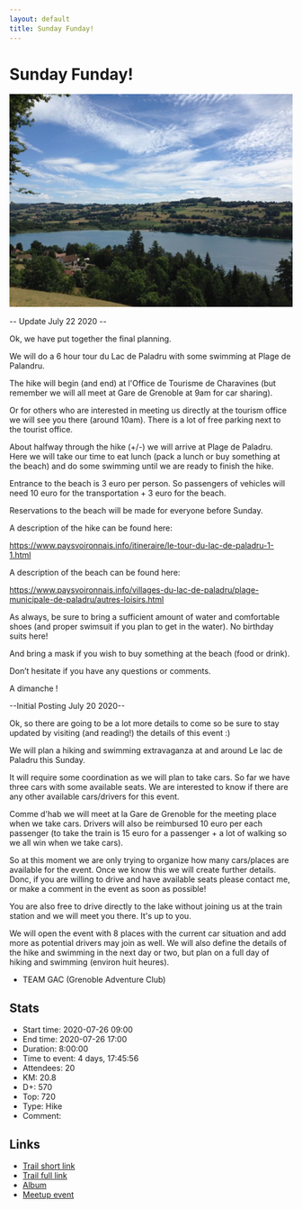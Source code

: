 ```yaml
---
layout: default
title: Sunday Funday!
---
```


# Sunday Funday!

![2020-07-26](../img/orig/2020-07-26.jpg)

-- Update July 22 2020 --

Ok, we have put together the final planning.

We will do a 6 hour tour du Lac de Paladru with some swimming at Plage de Palandru.

The hike will begin (and end) at l'Office de Tourisme de Charavines (but remember we will all meet at Gare de Grenoble at 9am for car sharing).

Or for others who are interested in meeting us directly at the tourism office we will see you there (around 10am). There is a lot of free parking next to the tourist office.

About halfway through the hike (+/-) we will arrive at Plage de Paladru. Here we will take our time to eat lunch (pack a lunch or buy something at the beach) and do some swimming until we are ready to finish the hike.

Entrance to the beach is 3 euro per person. So passengers of vehicles will need 10 euro for the transportation + 3 euro for the beach.

Reservations to the beach will be made for everyone before Sunday.

A description of the hike can be found here:

https://www.paysvoironnais.info/itineraire/le-tour-du-lac-de-paladru-1-1.html

A description of the beach can be found here:

https://www.paysvoironnais.info/villages-du-lac-de-paladru/plage-municipale-de-paladru/autres-loisirs.html

As always, be sure to bring a sufficient amount of water and comfortable shoes (and proper swimsuit if you plan to get in the water). No birthday suits here!

And bring a mask if you wish to buy something at the beach (food or drink).

Don’t hesitate if you have any questions or comments.

A dimanche !


--Initial Posting July 20 2020--

Ok, so there are going to be a lot more details to come so be sure to stay updated by visiting (and reading!) the details of this event :)

We will plan a hiking and swimming extravaganza at and around Le lac de Paladru this Sunday.

It will require some coordination as we will plan to take cars. So far we have three cars with some available seats. We are interested to know if there are any other available cars/drivers for this event.

Comme d'hab we will meet at la Gare de Grenoble for the meeting place when we take cars. Drivers will also be reimbursed 10 euro per each passenger (to take the train is 15 euro for a passenger + a lot of walking so we all win when we take cars).

So at this moment we are only trying to organize how many cars/places are available for the event. Once we know this we will create further details. Donc, if you are willing to drive and have available seats please contact me, or make a comment in the event as soon as possible!

You are also free to drive directly to the lake without joining us at the train station and we will meet you there. It's up to you.

We will open the event with 8 places with the current car situation and add more as potential drivers may join as well. We will also define the details of the hike and swimming in the next day or two, but plan on a full day of hiking and swimming (environ huit heures).

- TEAM GAC (Grenoble Adventure Club)

## Stats

- Start time: 2020-07-26 09:00
- End time: 2020-07-26 17:00
- Duration: 8:00:00
- Time to event: 4 days, 17:45:56
- Attendees: 20
- KM: 20.8
- D+: 570
- Top: 720
- Type: Hike
- Comment: 

## Links

- [Trail short link](https://s.42l.fr/OVHHa0Md)
- [Trail full link]()
- [Album](https://binnette.github.io/GacImg2020/2020-07-26-Sunday-Funday.html)
- [Meetup event](https://www.meetup.com/grenoble-adventure-club-english-french/events/272059645/)
